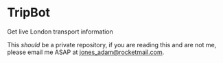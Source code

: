 # TripBot
Get live London transport information

This *should* be a private repository, if you are reading this and are not me, please email me ASAP at [jones_adam@rocketmail.com](mailto:jones_adam@rocketmail.com).
